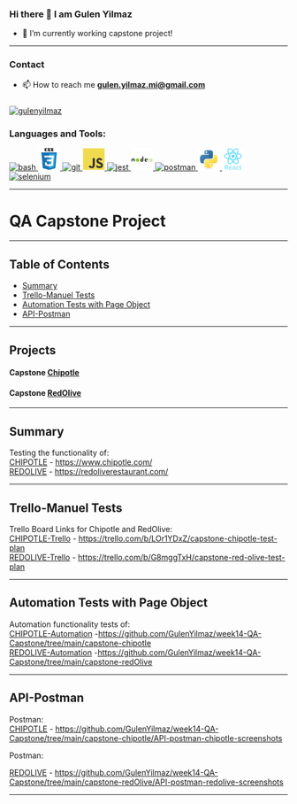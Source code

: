 ### Hi there 👋 I am Gulen Yilmaz
- 🔭 I’m currently working capstone project!

---
### Contact
- 📫 How to reach me **gulen.yilmaz.mi@gmail.com**
<h3 align="left"></h3>
<p align="left">
<a href="https://linkedin.com/in/gulenyilmaz" target="blank"><img align="center" src="https://raw.githubusercontent.com/rahuldkjain/github-profile-readme-generator/master/src/images/icons/Social/linked-in-alt.svg" alt="gulenyilmaz" height="30" width="40" /></a>
</p>


<h3 align="left">Languages and Tools:</h3>
<p align="left"> <a href="https://www.gnu.org/software/bash/" target="_blank" rel="noreferrer"> <img src="https://www.vectorlogo.zone/logos/gnu_bash/gnu_bash-icon.svg" alt="bash" width="40" height="40"/> </a> <a href="https://www.w3schools.com/css/" target="_blank" rel="noreferrer"> <img src="https://raw.githubusercontent.com/devicons/devicon/master/icons/css3/css3-original-wordmark.svg" alt="css3" width="40" height="40"/> </a>  <a href="https://git-scm.com/" target="_blank" rel="noreferrer"> <img src="https://www.vectorlogo.zone/logos/git-scm/git-scm-icon.svg" alt="git" width="40" height="40"/>  <a href="https://developer.mozilla.org/en-US/docs/Web/JavaScript" target="_blank" rel="noreferrer"> <img src="https://raw.githubusercontent.com/devicons/devicon/master/icons/javascript/javascript-original.svg" alt="javascript" width="40" height="40"/> </a><a href="https://jestjs.io" target="_blank" rel="noreferrer"> <img src="https://www.vectorlogo.zone/logos/jestjsio/jestjsio-icon.svg" alt="jest" width="40" height="40"/> </a>  <a href="https://nodejs.org" target="_blank" rel="noreferrer"> <img src="https://raw.githubusercontent.com/devicons/devicon/master/icons/nodejs/nodejs-original-wordmark.svg" alt="nodejs" width="40" height="40"/> </a> <a href="https://postman.com" target="_blank" rel="noreferrer"> <img src="https://www.vectorlogo.zone/logos/getpostman/getpostman-icon.svg" alt="postman" width="40" height="40"/> </a> <a href="https://www.python.org" target="_blank" rel="noreferrer"> <img src="https://raw.githubusercontent.com/devicons/devicon/master/icons/python/python-original.svg" alt="python" width="40" height="40"/> </a> <a href="https://reactjs.org/" target="_blank" rel="noreferrer"> <img src="https://raw.githubusercontent.com/devicons/devicon/master/icons/react/react-original-wordmark.svg" alt="react" width="40" height="40"/> </a> <a href="https://www.selenium.dev" target="_blank" rel="noreferrer"> <img src="https://raw.githubusercontent.com/detain/svg-logos/780f25886640cef088af994181646db2f6b1a3f8/svg/selenium-logo.svg" alt="selenium" width="40" height="40"/> </a> </p>


---
# QA Capstone Project

---
## Table of Contents


* [ Summary](#summary)
* [ Trello-Manuel Tests](#trello)
* [ Automation Tests with Page Object](#automation)
* [ API-Postman](#api)


---
## Projects
#### Capstone  [Chipotle](https://github.com/GulenYilmaz/week14-QA-Monday-Tuesday-Wed-Thursday-Capstone-Test-Plans)
#### Capstone  [RedOlive](https://github.com/GulenYilmaz/week14-QA-Monday-Tuesday-Wed-Thursday-Capstone-Test-Plans)

---
## <a name="summary"></a>Summary
Testing the functionality of: 
<br>[CHIPOTLE](https://www.chipotle.com/) - https://www.chipotle.com/<br>
[REDOLIVE](https://redoliverestaurant.com/) - https://redoliverestaurant.com/


---
## <a name="trello"></a>Trello-Manuel Tests
Trello Board Links for Chipotle and RedOlive: 
<br>[CHIPOTLE-Trello](https://www.chipotle.com/) - https://trello.com/b/LOr1YDxZ/capstone-chipotle-test-plan<br>
[REDOLIVE-Trello](https://redoliverestaurant.com/) - https://trello.com/b/G8mggTxH/capstone-red-olive-test-plan


---
## <a name="automation"></a>Automation Tests with Page Object
Automation functionality tests of: 
<br>[CHIPOTLE-Automation](https://www.chipotle.com/) -https://github.com/GulenYilmaz/week14-QA-Capstone/tree/main/capstone-chipotle<br>
[REDOLIVE-Automation](https://redoliverestaurant.com/) -https://github.com/GulenYilmaz/week14-QA-Capstone/tree/main/capstone-redOlive


---
## <a name="api"></a>API-Postman
Postman: 
<br>[CHIPOTLE](https://www.chipotle.com/) - https://github.com/GulenYilmaz/week14-QA-Capstone/tree/main/capstone-chipotle/API-postman-chipotle-screenshots<br>

Postman: 

[REDOLIVE](https://redoliverestaurant.com/) - https://github.com/GulenYilmaz/week14-QA-Capstone/tree/main/capstone-redOlive/API-postman-redolive-screenshots


---





